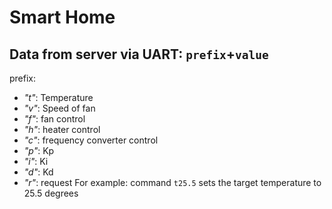 # Smart Home
## Data from server via UART: `prefix`+`value`
prefix:
+ _"t"_: Temperature
+ _"v"_: Speed of fan
+ _"f"_: fan control
+ _"h"_: heater control
+ _"c"_: frequency converter control 
+ _"p"_: Kp
+ _"i"_: Ki
+ _"d"_: Kd
+ _"r"_: request
For example: command `t25.5` sets the target temperature to 25.5 degrees